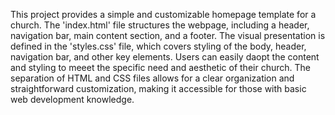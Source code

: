 This project provides a simple and customizable homepage template for a church. The 'index.html' file structures the webpage, including a header, navigation bar, main content section, and a footer. The visual presentation is defined in the 'styles.css' file, which covers styling of the body, header, navigation bar, and other key elements. Users can easily daopt the content and styling to meeet the specific need and aesthetic of their church. The separation of HTML and CSS files allows for a clear organization and straightforward customization, making it accessible for those with basic web development knowledge.
